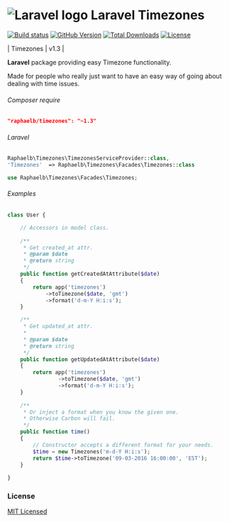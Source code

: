 ![Laravel logo](http://laravel.com/assets/img/laravel-logo.png)  Laravel Timezones
========================

[![Build status](https://travis-ci.org/RaphaelBronsveld/timezones.svg?branch=master)](https://travis-ci.org/RaphaelBronsveld/timezones)
[![GitHub Version](https://img.shields.io/github/release/raphaelbronsveld/timezones.svg?branch=master&style=flat-square)](https://packagist.org/packages/raphaelb/timezones)
[![Total Downloads](https://img.shields.io/packagist/dt/raphaelb/timezones.svg?style=flat-square)](https://packagist.org/packages/raphaelb/timezones)
[![License](http://img.shields.io/badge/license-MIT-ff69b4.svg?style=flat-square)](http://RaphaelBronsveld.mit-license.org)

| Timezones | v1.3 |
  
**Laravel** package providing easy Timezone functionality.

Made for people who really just want to have an easy way of going about dealing with time issues. 

###### Composer require
```JSON
"raphaelb/timezones": "~1.3"
```

###### Laravel
```php
Raphaelb\Timezones\TimezonesServiceProvider::class,
'Timezones'  => Raphaelb\Timezones\Facades\Timezones::class

use Raphaelb\Timezones\Facades\Timezones;
```

###### Examples

```php
class User {

    // Accessors in model class.
    
    /**
     * Get created_at attr.
     * @param $date
     * @return string
     */
    public function getCreatedAtAttribute($date)
    {
        return app('timezones')
            ->toTimezone($date, 'gmt')
            ->format('d-m-Y H:i:s');
    }

    /**
     * Get updated_at attr.
     * 
     * @param $date
     * @return string
     */
    public function getUpdatedAtAttribute($date)
    {
        return app('timezones')
                ->toTimezone($date, 'gmt')
                ->format('d-m-Y H:i:s');
    }
    
    /**
     * Or inject a format when you know the given one. 
     * Otherwise Carbon will fail. 
     */
    public function time()
    {
        // Constructor accepts a different format for your needs.
        $time = new Timezones('m-d-Y H:i:s');
        return $time->toTimezone('09-03-2016 16:00:00', 'EST');
    }
        
}
```
### License
[MIT Licensed](http://RaphaelBronsveld.mit-license.org) 
